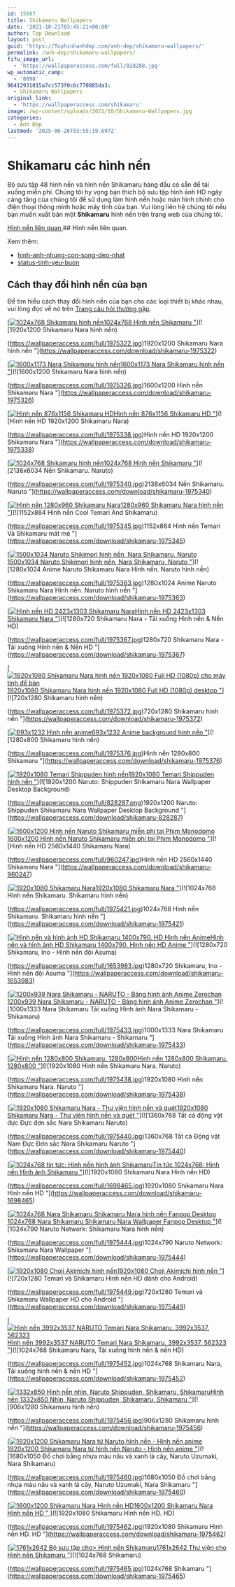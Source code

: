 ```yaml
---
id: 15687
title: Shikamaru Wallpapers
date: '2021-10-21T03:45:21+00:00'
author: Top Download
layout: post
guid: 'https://Tophinhanhdep.com/anh-dep/shikamaru-wallpapers/'
permalink: /anh-dep/shikamaru-wallpapers/
fifu_image_url:
  - 'https://wallpaperaccess.com/full/828288.jpg'
wp_automatic_camp:
  - '8098'
96412931015a7cc573f0c6c770885da3:
  - Shikamaru Wallpapers
original_link:
  - 'https://wallpaperaccess.com/shikamaru'
image: /wp-content/uploads/2021/10/Shikamaru-Wallpapers.jpg
categories:
  - Ảnh Đẹp
lastmod: '2025-06-26T03:55:19.697Z'
---
```

# Shikamaru các hình nền

Bộ sưu tập 48 hình nền và hình nền Shikamaru hàng đầu có sẵn để tải xuống miễn phí. Chúng tôi hy vọng bạn thích bộ sưu tập hình ảnh HD ngày càng tăng của chúng tôi để sử dụng làm hình nền hoặc màn hình chính cho điện thoại thông minh hoặc máy tính của bạn. Vui lòng liên hệ chúng tôi nếu bạn muốn xuất bản một **Shikamaru** hình nền trên trang web của chúng tôi.

[Hình nền liên quan ](#related) ## Hình nền liên quan.

   
 Xem thêm:

   
- [hinh-anh-nhung-con-song-dep-nhat](https://tophinhanhdep.com/hinh-nen-dep/hinh-anh-nhung-con-song-dep-nhat/)
- [status-tinh-yeu-buon](https://tophinhanhdep.com/anh-tinh-yeu/status-tinh-yeu-buon/)

## Cách thay đổi hình nền của bạn

Để tìm hiểu cách thay đổi hình nền của bạn cho các loại thiết bị khác nhau, vui lòng đọc về nó trên [Trang câu hỏi thường gặp](https://tophinhanhdep.com/faq/).

  
[[![1024x768 Shikamaru hình nền](https://wallpaperaccess.com/full/828288.jpg)1024x768 Hình nền Shikamaru "](https://wallpaperaccess.com/download/shikamaru-828288)](![1920x1200 Shikamaru Nara hình nền)

(https://wallpaperaccess.com/full/1975322.jpg)1920x1200 Shikamaru Nara hình nền "](https://wallpaperaccess.com/download/shikamaru-1975322)

[[![1600x1173 Nara Shikamaru hình nền](https://wallpaperaccess.com/full/1975325.jpg)1600x1173 Nara Shikamaru hình nền "](https://wallpaperaccess.com/download/shikamaru-1975325)](![1600x1200 Shikamaru Nara hình nền)

(https://wallpaperaccess.com/full/1975326.jpg)1600x1200 Hình nền Shikamaru Nara "](https://wallpaperaccess.com/download/shikamaru-1975326)

[[![Hình nền 876x1156 Shikamaru HD](https://wallpaperaccess.com/full/1975337.jpg)Hình nền 876x1156 Shikamaru HD "](https://wallpaperaccess.com/download/shikamaru-1975337)](![Hình nền HD 1920x1200 Shikamaru Nara)

(https://wallpaperaccess.com/full/1975338.jpg)Hình nền HD 1920x1200 Shikamaru Nara "](https://wallpaperaccess.com/download/shikamaru-1975338)

[[![1024x768 Shikamaru hình nền](https://wallpaperaccess.com/full/1975339.jpg)1024x768 Hình nền Shikamaru "](https://wallpaperaccess.com/download/shikamaru-1975339)](![2138x6034 Nền Shikamaru.  Naruto)

(https://wallpaperaccess.com/full/1975340.jpg)2138x6034 Nền Shikamaru. Naruto "](https://wallpaperaccess.com/download/shikamaru-1975340)

[[![Hình nền 1280x960 Shikamaru Nara](https://wallpaperaccess.com/full/1975344.jpg)1280x960 Shikamaru Nara hình nền "](https://wallpaperaccess.com/download/shikamaru-1975344)](![1152x864 Hình nền Cool Temari And Shikamaru)

(https://wallpaperaccess.com/full/1975345.jpg)1152x864 Hình nền Temari Và Shikamaru mát mẻ "](https://wallpaperaccess.com/download/shikamaru-1975345)

[[![1500x1034 Naruto Shikimori hình nền, Nara Shikamaru, Naruto](https://wallpaperaccess.com/full/1975359.jpg)1500x1034 Naruto Shikimori hình nền, Nara Shikamaru, Naruto "](https://wallpaperaccess.com/download/shikamaru-1975359)](![1280x1024 Anime Naruto Shikamaru Nara Hình nền.  Naruto hình nền)

(https://wallpaperaccess.com/full/1975363.jpg)1280x1024 Anime Naruto Shikamaru Nara Hình nền. Naruto hình nền "](https://wallpaperaccess.com/download/shikamaru-1975363)

[[![Hình nền HD 2423x1303 Shikamaru Nara](https://wallpaperaccess.com/full/1975365.jpg)Hình nền HD 2423x1303 Shikamaru Nara "](https://wallpaperaccess.com/download/shikamaru-1975365)](![1280x720 Shikamaru Nara - Tải xuống Hình nền & Nền HD)

(https://wallpaperaccess.com/full/1975367.jpg)1280x720 Shikamaru Nara - Tải xuống Hình nền &amp; Nền HD "](https://wallpaperaccess.com/download/shikamaru-1975367)

[[![1920x1080 Shikamaru Nara hình nền 1920x1080 Full HD (1080p) cho máy tính để bàn](https://wallpaperaccess.com/full/1975369.jpg)1920x1080 Shikamaru Nara hình nền 1920x1080 Full HD (1080p) desktop "](https://wallpaperaccess.com/download/shikamaru-1975369)](![720x1280 Shikamaru hình nền)

(https://wallpaperaccess.com/full/1975372.jpg)720x1280 Shikamaru hình nền "](https://wallpaperaccess.com/download/shikamaru-1975372)

[[![693x1232 Hình nền anime](https://wallpaperaccess.com/full/1975375.jpg)693x1232 Anime background hình nền "](https://wallpaperaccess.com/download/shikamaru-1975375)](![1280x800 Shikamaru hình nền)

(https://wallpaperaccess.com/full/1975376.jpg)Hình nền 1280x800 Shikamaru "](https://wallpaperaccess.com/download/shikamaru-1975376)

[[![1920x1080 Temari Shippuden hình nền](https://wallpaperaccess.com/full/1975404.jpg)1920x1080 Temari Shippuden hình nền "](https://wallpaperaccess.com/download/shikamaru-1975404)](![1920x1200 Naruto: Shippuden Shikamaru Nara Wallpaper Desktop Background)

(https://wallpaperaccess.com/full/828287.png)1920x1200 Naruto: Shippuden Shikamaru Nara Wallpaper Desktop Background "](https://wallpaperaccess.com/download/shikamaru-828287)

[[![1600x1200 Hình nền Naruto Shikamaru miễn phí tại Phim Monodomo](https://wallpaperaccess.com/full/1975405.jpg)1600x1200 Hình nền Naruto Shikamaru miễn phí tại Phim Monodomo "](https://wallpaperaccess.com/download/shikamaru-1975405)](![Hình nền HD 2560x1440 Shikamaru Nara)

(https://wallpaperaccess.com/full/960247.jpg)Hình nền HD 2560x1440 Shikamaru Nara "](https://wallpaperaccess.com/download/shikamaru-960247)

[[![1920x1080 Shikamaru Nara](https://wallpaperaccess.com/full/1975411.jpg)1920x1080 Shikamaru Nara "](https://wallpaperaccess.com/download/shikamaru-1975411)](![1024x768 Hình nền Shikamaru.  Shikamaru hình nền)

(https://wallpaperaccess.com/full/1975421.jpg)1024x768 Hình nền Shikamaru. Shikamaru hình nền "](https://wallpaperaccess.com/download/shikamaru-1975421)

[[![Hình nền và hình ảnh HD Shikamaru 1400x790.  HD Hình nền Anime](https://wallpaperaccess.com/full/1975424.jpg)Hình nền và hình ảnh HD Shikamaru 1400x790. Hình nền HD Anime "](https://wallpaperaccess.com/download/shikamaru-1975424)](![1280x720 Shikamaru, Ino - Hình nền đội Asuma)

(https://wallpaperaccess.com/full/1653983.jpg)1280x720 Shikamaru, Ino - Hình nền đội Asuma "](https://wallpaperaccess.com/download/shikamaru-1653983)

[[![1200x939 Nara Shikamaru - NARUTO - Bảng hình ảnh Anime Zerochan](https://wallpaperaccess.com/full/828320.jpg)1200x939 Nara Shikamaru - NARUTO - Bảng hình ảnh Anime Zerochan "](https://wallpaperaccess.com/download/shikamaru-828320)](![1000x1333 Nara Shikamaru Tải xuống Hình ảnh Nara Shikamaru - Shikamaru)

(https://wallpaperaccess.com/full/1975433.jpg)1000x1333 Nara Shikamaru Tải xuống Hình ảnh Nara Shikamaru - Shikamaru "](https://wallpaperaccess.com/download/shikamaru-1975433)

[[![Hình nền 1280x800 Shikamaru.  1280x800](https://wallpaperaccess.com/full/1975434.jpg)Hình nền 1280x800 Shikamaru. 1280x800 "](https://wallpaperaccess.com/download/shikamaru-1975434)](![1920x1080 Hình nền Shikamaru Nara.  Naruto)

(https://wallpaperaccess.com/full/1975438.jpg)1920x1080 Hình nền Shikamaru Nara. Naruto "](https://wallpaperaccess.com/download/shikamaru-1975438)

[[![1920x1080 Shikamaru Nara - Thư viện hình nền và quét](https://wallpaperaccess.com/full/921953.jpg)1920x1080 Shikamaru Nara - Thư viện hình nền và quét "](https://wallpaperaccess.com/download/shikamaru-921953)](![1360x768 Tất cả động vật đực Đực đơn sắc Nara Shikamaru Naruto)

(https://wallpaperaccess.com/full/1975440.jpg)1360x768 Tất cả Động vật Nam Đực Đơn sắc Nara Shikamaru Naruto "](https://wallpaperaccess.com/download/shikamaru-1975440)

[[![1024x768 tin tức: Hình nền hình ảnh Shikamaru](https://wallpaperaccess.com/full/1975441.jpg)Tin tức 1024x768: Hình nền Hình ảnh Shikamaru "](https://wallpaperaccess.com/download/shikamaru-1975441)](![1920x1080 Shikamaru Nara Hình nền HD)

(https://wallpaperaccess.com/full/1698465.jpg)1920x1080 Shikamaru Nara Hình nền HD "](https://wallpaperaccess.com/download/shikamaru-1698465)

[[![1024x768 Nara Shikamaru Shikamaru Nara hình nền Fanpop Desktop](https://wallpaperaccess.com/full/1975443.jpg)1024x768 Nara Shikamaru Shikamaru Nara Wallpaper Fanpop Desktop "](https://wallpaperaccess.com/download/shikamaru-1975443)](![1024x790 Naruto Network: Shikamaru Nara hình nền)

(https://wallpaperaccess.com/full/1975444.jpg)1024x790 Naruto Network: Shikamaru Nara Wallpaper "](https://wallpaperaccess.com/download/shikamaru-1975444)

[[![1920x1080 Choji Akimichi hình nền](https://wallpaperaccess.com/full/1975447.jpg)1920x1080 Choji Akimichi hình nền "](https://wallpaperaccess.com/download/shikamaru-1975447)](![720x1280 Temari và Shikamaru Hình nền HD dành cho Android)

(https://wallpaperaccess.com/full/1975449.jpg)720x1280 Temari và Shikamaru Wallpaper HD cho Android "](https://wallpaperaccess.com/download/shikamaru-1975449)

[[![Hình nền 3992x3537 NARUTO Temari Nara Shikamaru.  3992x3537.  562323](https://wallpaperaccess.com/full/921959.jpg)Hình nền 3992x3537 NARUTO Temari Nara Shikamaru. 3992x3537. 562323 "](https://wallpaperaccess.com/download/shikamaru-921959)](![1024x768 Shikamaru Nara, Tải xuống hình nền & nền HD)

(https://wallpaperaccess.com/full/1975452.jpg)1024x768 Shikamaru Nara, Tải xuống hình nền &amp; nền HD "](https://wallpaperaccess.com/download/shikamaru-1975452)

[[![1332x850 Hình nền nhìn, Naruto Shippuden, Shikamaru, Shikamaru](https://wallpaperaccess.com/full/1975455.jpg)Hình nền 1332x850 Nhìn, Naruto Shippuden, Shikamaru, Shikamaru "](https://wallpaperaccess.com/download/shikamaru-1975455)](![906x1280 Shikamaru hình nền)

(https://wallpaperaccess.com/full/1975456.jpg)906x1280 Shikamaru hình nền "](https://wallpaperaccess.com/download/shikamaru-1975456)

[[![1920x1200 Shikamaru Nara từ Naruto hình nền - Hình nền anime](https://wallpaperaccess.com/full/1975457.png)1920x1200 Shikamaru Nara từ hình nền Naruto - Hình nền anime "](https://wallpaperaccess.com/download/shikamaru-1975457)](![1680x1050 Đồ chơi bằng nhựa màu nâu và xanh lá cây, Naruto Uzumaki, Nara Shikamaru)

(https://wallpaperaccess.com/full/1975460.jpg)1680x1050 Đồ chơi bằng nhựa màu nâu và xanh lá cây, Naruto Uzumaki, Nara Shikamaru "](https://wallpaperaccess.com/download/shikamaru-1975460)

[[![1600x1200 Shikamaru Nara Hình nền HD](https://wallpaperaccess.com/full/1975461.jpg)1600x1200 Shikamaru Nara Hình nền HD " ](https://wallpaperaccess.com/download/shikamaru-1975461)](![1920x1080 Shikamaru Hình nền HD.  HD)

(https://wallpaperaccess.com/full/1975462.jpg)1920x1080 Shikamaru Hình nền HD. HD "](https://wallpaperaccess.com/download/shikamaru-1975462)

[[![1761x2642 Bộ sưu tập cho> Hình nền Shikamaru]()1761x2642 Thư viện cho Hình nền Shikamaru "](https://wallpaperaccess.com/download/shikamaru-1975463)](![1024x768 Shikamaru)

(https://wallpaperaccess.com/full/1975465.jpg)1024x768 Shikamaru "](https://wallpaperaccess.com/download/shikamaru-1975465)
